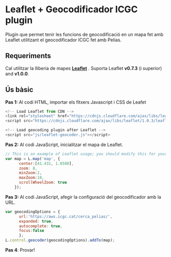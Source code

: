 Leaflet + Geocodificador ICGC plugin
========================================

Plugin que permet tenir les funcions de geocodificació en un mapa fet amb Leaflet utilitzant el geocodificador ICGC fet amb Pelias.

## Requeriments

Cal utilitzar la lliberia de mapes  **[Leaflet](https://github.com/Leaflet/Leaflet)** . Suporta Leaflet **v0.7.3** (i superior) and **v1.0.0**. 

## Ús bàsic

**Pas 1:** Al codi HTML, importar els fitxers Javascript i CSS de Leafet

```javascript
<!-- Load Leaflet from CDN -->
<link rel="stylesheet" href="https://cdnjs.cloudflare.com/ajax/libs/leaflet/1.0.3/leaflet.css">
<script src="https://cdnjs.cloudflare.com/ajax/libs/leaflet/1.0.3/leaflet.js"></script>

<!-- Load geocoding plugin after Leaflet -->
<script src="js/leaflet-geocoder.js"></script>
```

**Pas 2:** Al codi JavaScript, inicialitzar el mapa de Leaflet.

```javascript
// This is an example of Leaflet usage; you should modify this for your needs.
var map = L.map('map', {
      center:[41.431, 1.8580],
      zoom: 8,
      minZoom:2,
	  maxZoom:18,
      scrollWheelZoom: true
    });
```

**Pas 3:** Al codi JavaScript, afegir la configuració del geocodificador amb la URL.

```javascript
var geocodingOptions = {      
	  url:'https://aws.icgc.cat/cerca_pelias/',
      expanded: true,
	  autocomplete: true,
	  focus:false
	  };
L.control.geocoder(geocodingOptions).addTo(map);
```

**Pas 4**: Provar!


